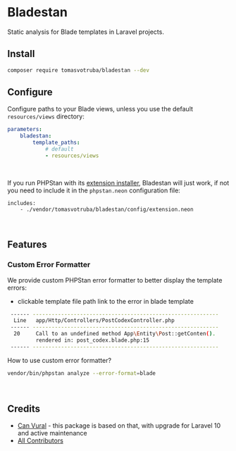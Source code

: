 # Bladestan

Static analysis for Blade templates in Laravel projects.

## Install

```bash
composer require tomasvotruba/bladestan --dev
```

## Configure

Configure paths to your Blade views, unless you use the default `resources/views` directory:

```yaml
parameters:
    bladestan:
        template_paths:
            # default
            - resources/views
```
<br>

If you run PHPStan with its [extension installer](https://phpstan.org/user-guide/extension-library#installing-extensions), Bladestan will just work, if not you need to include it in the `phpstan.neon` configuration file:

```neon
includes:
    - ./vendor/tomasvotruba/bladestan/config/extension.neon
```


<br>

## Features

### Custom Error Formatter

We provide custom PHPStan error formatter to better display the template errors:

* clickable template file path link to the error in blade template

```bash
 ------ -----------------------------------------------------------
  Line   app/Http/Controllers/PostCodexController.php
 ------ -----------------------------------------------------------
  20     Call to an undefined method App\Entity\Post::getConten().
         rendered in: post_codex.blade.php:15
 ------ -----------------------------------------------------------
```

How to use custom error formatter?

```bash
vendor/bin/phpstan analyze --error-format=blade
```

<br>

## Credits

- [Can Vural](https://github.com/canvural) - this package is based on that, with upgrade for Laravel 10 and active maintenance
- [All Contributors](https://github.com/TomasVotruba/bladestan/graphs/contributors)

